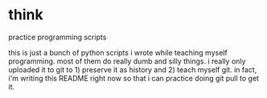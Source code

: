 # think
practice programming scripts

this is just a bunch of python scripts i wrote while teaching myself programming. most of them do really dumb and silly things.
i really only uploaded it to git to 1) preserve it as history and 2) teach myself git. in fact, i'm writing this README right now
so that i can practice doing git pull to get it.
